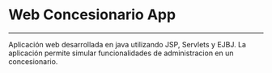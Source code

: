 # Web Concesionario App
***
Aplicación web desarrollada en java utilizando JSP, Servlets y EJBJ.
La aplicación permite simular funcionalidades de administracion en un concesionario.
